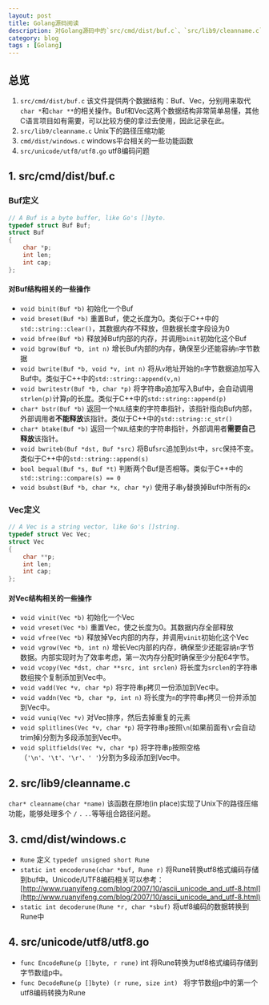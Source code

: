 ```yaml
---
layout: post
title: Golang源码阅读
description: 对Golang源码中的`src/cmd/dist/buf.c`、`src/lib9/cleanname.c`、`cmd/dist/windows.c`、`src/unicode/utf8/utf8.go`等部分文件进行阅读和整理。
category: blog
tags : [Golang]
---
```


## 总览

1. `src/cmd/dist/buf.c` 该文件提供两个数据结构：Buf、Vec，分别用来取代`char *`和`char **`的相关操作。Buf和Vec这两个数据结构非常简单易懂，其他C语言项目如有需要，可以比较方便的拿过去使用，因此记录在此。
2. `src/lib9/cleanname.c` Unix下的路径压缩功能
3. `cmd/dist/windows.c` windows平台相关的一些功能函数
4. `src/unicode/utf8/utf8.go` utf8编码问题


## 1. src/cmd/dist/buf.c

### Buf定义

```c
// A Buf is a byte buffer, like Go's []byte.
typedef struct Buf Buf;
struct Buf
{
	char *p;
	int len;
	int cap;
};
```

#### 对Buf结构相关的一些操作

- `void binit(Buf *b)` 初始化一个Buf
- `void breset(Buf *b)` 重置Buf，使之长度为0。类似于C++中的`std::string::clear()`，其数据内存不释放，但数据长度字段设为0
- `void bfree(Buf *b)` 释放掉Buf内部的内存，并调用`binit`初始化这个Buf
- `void bgrow(Buf *b, int n)` 增长Buf内部的内存，确保至少还能容纳`n`字节数据
- `void bwrite(Buf *b, void *v, int n)` 将从`v`地址开始的`n`字节数据追加写入Buf中。类似于C++中的`std::string::append(v,n)`
- `void bwritestr(Buf *b, char *p)` 将字符串`p`追加写入Buf中，会自动调用`strlen(p)`计算`p`的长度。类似于C++中的`std::string::append(p)`
- `char* bstr(Buf *b)` 返回一个`NUL`结束的字符串指针，该指针指向Buf内部，外部调用者**不能释放**该指针。类似于C++中的`std::string::c_str()`
- `char* btake(Buf *b)` 返回一个`NUL`结束的字符串指针，外部调用者**需要自己释放**该指针。
- `void bwriteb(Buf *dst, Buf *src)` 将Buf`src`追加到`dst`中，`src`保持不变。类似于C++中的`std::string::append(s)`
- `bool bequal(Buf *s, Buf *t)` 判断两个Buf是否相等。类似于C++中的`std::string::compare(s) == 0`
- `void bsubst(Buf *b, char *x, char *y)` 使用子串`y`替换掉Buf中所有的`x`

### Vec定义

```c
// A Vec is a string vector, like Go's []string.
typedef struct Vec Vec;
struct Vec
{
	char **p;
	int len;
	int cap;
};
```

#### 对Vec结构相关的一些操作

- `void vinit(Vec *b)` 初始化一个Vec
- `void vreset(Vec *b)` 重置Vec，使之长度为0。其数据内存全部释放
- `void vfree(Vec *b)` 释放掉Vec内部的内存，并调用`vinit`初始化这个Vec
- `void vgrow(Vec *b, int n)` 增长Vec内部的内存，确保至少还能容纳`n`字节数据。内部实现时为了效率考虑，第一次内存分配时确保至少分配64字节。
- `void vcopy(Vec *dst, char **src, int srclen)` 将长度为`srclen`的字符串数组挨个复制添加到Vec中。
- `void vadd(Vec *v, char *p)` 将字符串`p`拷贝一份添加到Vec中。
- `void vaddn(Vec *b, char *p, int n)` 将长度为`n`的字符串`p`拷贝一份并添加到Vec中。
- `void vuniq(Vec *v)` 对Vec排序，然后去掉重复的元素
- `void splitlines(Vec *v, char *p)` 将字符串`p`按照`\n`(如果前面有`\r`会自动trim掉)分割为多段添加到Vec中。
- `void splitfields(Vec *v, char *p)` 将字符串`p`按照空格（`'\n'、'\t'、'\r'、' '`)分割为多段添加到Vec中。


## 2. src/lib9/cleanname.c

`char* cleanname(char *name)` 该函数在原地(in place)实现了Unix下的路径压缩功能，能够处理多个 `/` `.` `..`等等组合路径问题。

## 3. cmd/dist/windows.c

- `Rune` 定义 `typedef unsigned short Rune`
- `static int encoderune(char *buf, Rune r)` 将Rune转换utf8格式编码存储到buf中。Unicode/UTF8编码相关可以参考：[http://www.ruanyifeng.com/blog/2007/10/ascii_unicode_and_utf-8.html](http://www.ruanyifeng.com/blog/2007/10/ascii_unicode_and_utf-8.html)
- `static int decoderune(Rune *r, char *sbuf)` 将utf8编码的数据转换到Rune中

## 4. src/unicode/utf8/utf8.go

- `func EncodeRune(p []byte, r rune)` int 将Rune转换为utf8格式编码存储到字节数组p中。
- `func DecodeRune(p []byte) (r rune, size int) ` 将字节数组p中的第一个utf8编码转换为Rune